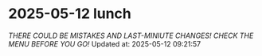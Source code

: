 # 2025-05-12 lunch
*THERE COULD BE MISTAKES AND LAST-MINIUTE CHANGES! CHECK THE MENU BEFORE YOU GO!*
Updated at: 2025-05-12 09:21:57

